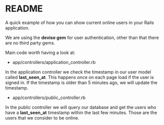 # README

A quick example of how you can show current online users in your Rails application.

We are using the **devise gem** for user authentication, other than that there are no third party gems.

Main code worth having a look at:

- app/controllers/application_controller.rb

In the application controller we check the timestamp in our user model called **last_seen_at**. This happens once on each page load if the user is signed in. If the timestamp is older than 5 minutes ago, we will update the timestamp.

- app/controllers/public_controller.rb

In the public controller we will query our database and get the users who have a **last_seen_at** timestamp within the last few minutes. Those are the users that we consider to be online.
